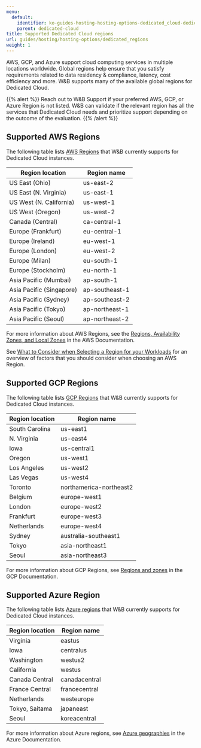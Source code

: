 ```yaml
---
menu:
  default:
    identifier: ko-guides-hosting-hosting-options-dedicated_cloud-dedicated_regions
    parent: dedicated-cloud
title: Supported Dedicated Cloud regions
url: guides/hosting/hosting-options/dedicated_regions
weight: 1
---
```


AWS, GCP, and Azure support cloud computing services in multiple locations worldwide. Global regions help ensure that you satisfy requirements related to data residency & compliance, latency, cost efficiency and more. W&B supports many of the available global regions for Dedicated Cloud.

{{% alert %}}
Reach out to W&B Support if your preferred AWS, GCP, or Azure Region is not listed. W&B can validate if the relevant region has all the services that Dedicated Cloud needs and prioritize support depending on the outcome of the evaluation.
{{% /alert %}}

## Supported AWS Regions

The following table lists [AWS Regions](https://docs.aws.amazon.com/AmazonRDS/latest/UserGuide/Concepts.RegionsAndAvailabilityZones.html) that W&B currently supports for Dedicated Cloud instances.

| Region location | Region name |
|-------------|--------|
|US East (Ohio)| us-east-2|
|US East (N. Virginia)|us-east-1|
|US West (N. California)|us-west-1|
|US West (Oregon)|us-west-2|
|Canada (Central)|ca-central-1|
|Europe (Frankfurt)|eu-central-1|
|Europe (Ireland)|eu-west-1|
|Europe (London)|eu-west-2|
|Europe (Milan)|eu-south-1|
|Europe (Stockholm)|eu-north-1|
|Asia Pacific (Mumbai)|ap-south-1|
|Asia Pacific (Singapore)| ap-southeast-1|
|Asia Pacific (Sydney)|ap-southeast-2|
|Asia Pacific (Tokyo)|ap-northeast-1|
|Asia Pacific (Seoul)|ap-northeast-2|

For more information about AWS Regions, see the [Regions, Availability Zones, and Local Zones](https://docs.aws.amazon.com/AmazonRDS/latest/UserGuide/Concepts.RegionsAndAvailabilityZones.html) in the AWS Documentation.

See [What to Consider when Selecting a Region for your Workloads](https://aws.amazon.com/blogs/architecture/what-to-consider-when-selecting-a-region-for-your-workloads/) for an overview of factors that you should consider when choosing an AWS Region. 

## Supported GCP Regions
The following table lists [GCP Regions](https://cloud.google.com/compute/docs/regions-zones) that W&B currently supports for Dedicated Cloud instances.

| Region location | Region name |
|-------------|--------|
|South Carolina|us-east1|
|N. Virginia|us-east4|
|Iowa|us-central1|
|Oregon|us-west1|
|Los Angeles|us-west2|
|Las Vegas|us-west4|
|Toronto|northamerica-northeast2|
|Belgium|europe-west1|
|London|europe-west2|
|Frankfurt|europe-west3|
|Netherlands|europe-west4|
|Sydney|australia-southeast1|
|Tokyo|asia-northeast1|
|Seoul|asia-northeast3|

For more information about GCP Regions, see [Regions and zones](https://cloud.google.com/compute/docs/regions-zones) in the GCP Documentation.

## Supported Azure Region
The following table lists [Azure regions](https://azure.microsoft.com/explore/global-infrastructure/geographies/#geographies) that W&B currently supports for Dedicated Cloud instances.

| Region location | Region name |
|-------------|--------|
|Virginia|eastus|
|Iowa|centralus|
|Washington|westus2|
|California|westus|
|Canada Central|canadacentral|
|France Central|francecentral|
|Netherlands|westeurope|
|Tokyo, Saitama|japaneast|
|Seoul|koreacentral|

For more information about Azure regions, see [Azure geographies](https://azure.microsoft.com/explore/global-infrastructure/geographies/#overview) in the Azure Documentation.